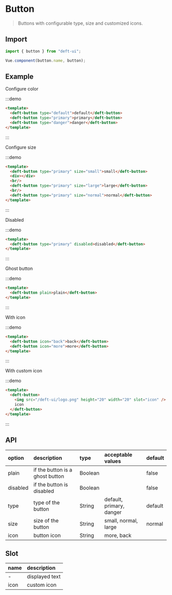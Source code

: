 # Button

> Buttons with configurable type, size and customized icons.


## Import

```javascript
import { button } from "deft-ui";

Vue.component(button.name, button);
```

## Example

Configure color

:::demo

```html
<template>
  <deft-button type="default">default</deft-button>
  <deft-button type="primary">primary</deft-button>
  <deft-button type="danger">danger</deft-button>
</template>
```
:::


Configure size

:::demo
```html
<template>
  <deft-button type="primary" size="small">small</deft-button>
  <div></div>
  <br/>
  <deft-button type="primary" size="large">large</deft-button>
  <br/>
  <deft-button type="primary" size="normal">normal</deft-button>
</template>
```
:::


Disabled

:::demo

```html
<template>
  <deft-button type="primary" disabled>disabled</deft-button>
</template>
```
:::



Ghost button


:::demo

```html
<template>
  <deft-button plain>plain</deft-button>
</template>
```
:::


With icon

:::demo

```html
<template> 
  <deft-button icon="back">back</deft-button>
  <deft-button icon="more">more</deft-button>
</template>
```
:::


With custom icon

:::demo

```html
<template>
  <deft-button>
    <img src="/deft-ui/logo.png" height="20" width="20" slot="icon" />
    icon
  </deft-button>
</template>
```
:::




## API

| option   | description   | type    | acceptable values        | default |
| :------- | :------------------------------ | :------ | :----------------------- | :------ |
| plain    | if the button is a ghost button | Boolean |   | false   |
| disabled | if the button is disabled       | Boolean |  | false   |
| type | type of the button | String  | default, primary, danger | default |
| size | size of the button | String  | small, normal, large | normal  |
| icon | button icon  | String  | more, back  |        |

## Slot

| name | description    |
| :--- | :------------- |
| -    | displayed text |
| icon | custom icon    |


